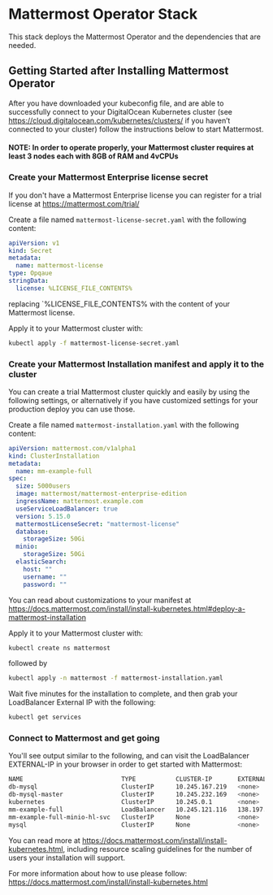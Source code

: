 # Mattermost Operator Stack

This stack deploys the Mattermost Operator and the dependencies that are needed.

## Getting Started after Installing Mattermost Operator

After you have downloaded your kubeconfig file, and are able to successfully connect
to your DigitalOcean Kubernetes cluster (see <https://cloud.digitalocean.com/kubernetes/clusters/>
if you haven’t connected to your cluster) follow the instructions below to start Mattermost.

#### NOTE: In order to operate properly, your Mattermost cluster requires at least 3 nodes each with 8GB of RAM and 4vCPUs

### Create your Mattermost Enterprise license secret

If you don't have a Mattermost Enterprise license you can register for a trial license
at <https://mattermost.com/trial/>

Create a file named `mattermost-license-secret.yaml` with the following content:

```yaml
apiVersion: v1
kind: Secret
metadata:
  name: mattermost-license
type: Opqaue
stringData:
  license: %LICENSE_FILE_CONTENTS%
```

replacing `%LICENSE_FILE_CONTENTS% with the content of your Mattermost license.

Apply it to your Mattermost cluster with:

```sh
kubectl apply -f mattermost-license-secret.yaml
```

### Create your Mattermost Installation manifest and apply it to the cluster

You can create a trial Mattermost cluster quickly and easily by using the following settings,
or alternatively if you have customized settings for your production deploy you can use those.

Create a file named `mattermost-installation.yaml` with the following content:

```yaml
apiVersion: mattermost.com/v1alpha1
kind: ClusterInstallation
metadata:
  name: mm-example-full
spec:
  size: 5000users
  image: mattermost/mattermost-enterprise-edition
  ingressName: mattermost.example.com
  useServiceLoadBalancer: true
  version: 5.15.0
  mattermostLicenseSecret: "mattermost-license"
  database:
    storageSize: 50Gi
  minio:
    storageSize: 50Gi
  elasticSearch:
    host: ""
    username: ""
    password: ""
```

You can read about customizations to your manifest at <https://docs.mattermost.com/install/install-kubernetes.html#deploy-a-mattermost-installation>

Apply it to your Mattermost cluster with:

```sh
kubectl create ns mattermost
```

followed by

```sh
kubectl apply -n mattermost -f mattermost-installation.yaml
```

Wait five minutes for the installation to complete, and then grab your LoadBalancer
External IP with the following:

```sh
kubectl get services
```

### Connect to Mattermost and get going

You'll see output similar to the following, and can visit the LoadBalancer EXTERNAL-IP in
your browser in order to get started with Mattermost:

```sh
NAME                           TYPE           CLUSTER-IP       EXTERNAL-IP       PORT(S)                      AGE
db-mysql                       ClusterIP      10.245.167.219   <none>            3306/TCP                     34m
db-mysql-master                ClusterIP      10.245.232.169   <none>            3306/TCP                     34m
kubernetes                     ClusterIP      10.245.0.1       <none>            443/TCP                      40m
mm-example-full                LoadBalancer   10.245.121.116   138.197.235.132   80:30265/TCP,443:32442/TCP   34m
mm-example-full-minio-hl-svc   ClusterIP      None             <none>            9000/TCP                     34m
mysql                          ClusterIP      None             <none>            3306/TCP,9125/TCP            34m
```

You can read more at <https://docs.mattermost.com/install/install-kubernetes.html>, including
resource scaling guidelines for the number of users your installation will support.

For more information about how to use please follow: <https://docs.mattermost.com/install/install-kubernetes.html>
